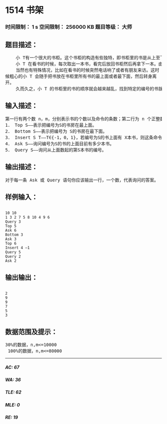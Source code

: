 # 1514 书架   
### 时间限制： 1 s     空间限制： 256000 KB     题目等级： 大师  
## 题目描述：  

<pre>
    小 T有一个很大的书柜。这个书柜的构造有些独特，即书柜里的书是从上至下堆放成一列。她用 1 到 n 的正整数给每本书都编了号。   
    小 T 在看书的时候，每次取出一本书，看完后放回书柜然后再拿下一本。由于这些书太有吸引力了，所以她看完后常常会忘记原来是放在书柜的什么位置。不过小 T 的记忆力是非常好的，所以每次放书的时候至少能够将那本书放在拿出来时的位置附近，比如说她拿的时候这本书上面有 X 本书，那么放回去时这本书上面就只可能有 X-1、X或 X+1 本书。   
    当然也有特殊情况，比如在看书的时候突然电话响了或者有朋友来访。这时  
候粗心的小 T 会随手把书放在书柜里所有书的最上面或者最下面，然后转身离  
开。   
    久而久之，小 T 的书柜里的书的顺序就会越来越乱，找到特定的编号的书就变得越来越困难。于是她想请你帮她编写一个图书管理程序，处理她看书时的一些操作，以及回答她的两个提问：(1)编号为 X 的书在书柜的什么位置；(2)从上到下第 i 本书的编号是多少。
</pre>
  
  
## 输入描述：  

<pre>
第一行有两个数 n，m，分别表示书的个数以及命令的条数；第二行为 n 个正整数：第i个数表示初始时从上至下第i个位置放置的书的编号；第三行到m+2行，每行一条命令。命令有 5 种形式：   
1． Top S——表示把编号为S的书房在最上面。   
2． Bottom S——表示把编号为 S的书房在最下面。   
3． Insert S T——T∈{-1，0，1}，若编号为S的书上面有 X本书，则这条命令表示把这本书放回去后它的上面有X+T本书；   
4． Ask S——询问编号为S的书的上面目前有多少本书。   
5． Query S——询问从上面数起的第S本书的编号。
</pre>
  
  
## 输出描述：  

<pre>
对于每一条 Ask 或 Query 语句你应该输出一行，一个数，代表询问的答案。  
</pre>
  
  
## 样例输入：  

<pre><code>
10 10   
1 3 2 7 5 8 10 4 9 6   
Query 3   
Top 5   
Ask 6   
Bottom 3   
Ask 3   
Top 6   
Insert 4 –1   
Query 5   
Query 2   
Ask 2
</code></pre>
  
  
## 输出输出：  

<pre><code>
2   
9   
9   
7   
5   
3
</code></pre>
  
  
## 数据范围及提示：  

<pre>
30%的数据，n,m<=10000   
 100%的数据，n,m<=80000
</pre>
  
  
***  

##### AC: 67  
##### WA: 36  
##### TLE: 62  
##### MLE: 0  
##### RE: 19  
